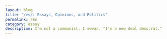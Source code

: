 ```yaml
---
layout: blog 
title: "/es/: Essays, Opinions, and Politics"
permalink: /es
category: essay 
description: I'm not a communist, I swear. "I'm a new deal democrat."
---
```

